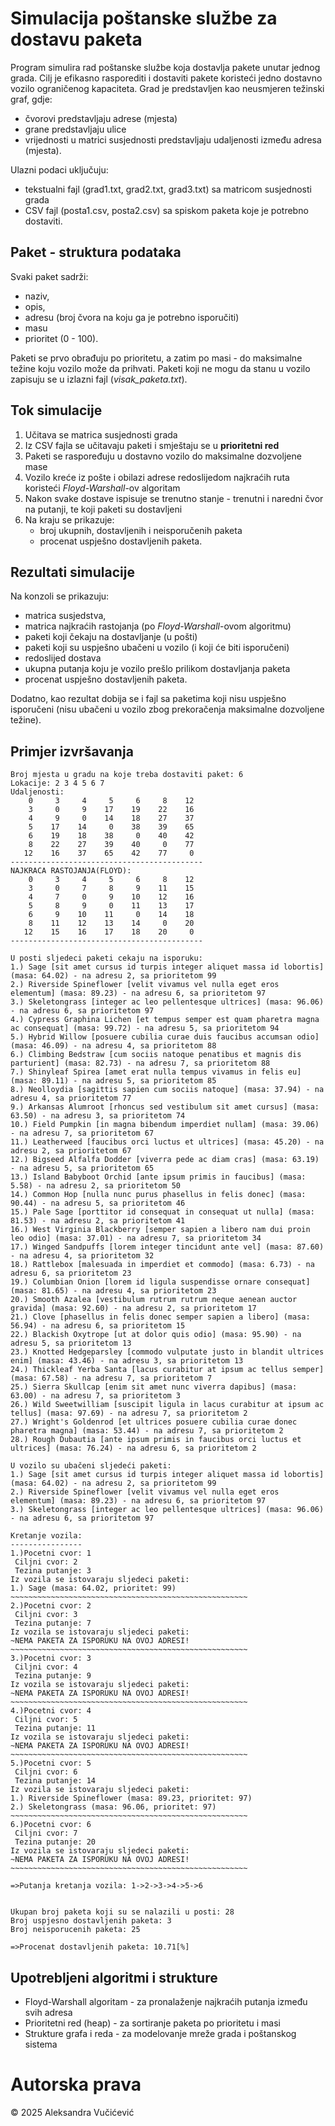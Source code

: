 # Simulacija poštanske službe za dostavu paketa
Program simulira rad poštanske službe koja dostavlja pakete unutar jednog grada. Cilj je efikasno rasporediti i dostaviti pakete koristeći jedno dostavno vozilo ograničenog kapaciteta.
Grad je predstavljen kao neusmjeren težinski graf, gdje:
* čvorovi predstavljaju adrese (mjesta)
* grane predstavljaju ulice
* vrijednosti u matrici susjednosti predstavljaju udaljenosti između adresa (mjesta).

Ulazni podaci uključuju:
* tekstualni fajl (grad1.txt, grad2.txt, grad3.txt) sa matricom susjednosti grada
* CSV fajl (posta1.csv, posta2.csv) sa spiskom paketa koje je potrebno dostaviti.

## Paket - struktura podataka
Svaki paket sadrži:
* naziv,
* opis,
* adresu (broj čvora na koju ga je potrebno isporučiti)
* masu
* prioritet (0 - 100).

Paketi se prvo obrađuju po prioritetu, a zatim po masi - do maksimalne težine koju vozilo može da prihvati.
Paketi koji ne mogu da stanu u vozilo zapisuju se u izlazni fajl (*visak_paketa.txt*).

## Tok simulacije
1. Učitava se matrica susjednosti grada
2. Iz CSV fajla se učitavaju paketi i smještaju se u **prioritetni red**
3. Paketi se raspoređuju u dostavno vozilo do maksimalne dozvoljene mase
4. Vozilo kreće iz pošte i obilazi adrese redoslijedom najkraćih ruta koristeći _Floyd-Warshall_-ov algoritam
5. Nakon svake dostave ispisuje se trenutno stanje - trenutni i naredni čvor na putanji, te koji paketi su dostavljeni
6. Na kraju se prikazuje:
   * broj ukupnih, dostavljenih i neisporučenih paketa
   * procenat uspješno dostavljenih paketa.

## Rezultati simulacije
Na konzoli se prikazuju:
* matrica susjedstva,
* matrica najkraćih rastojanja (po _Floyd-Warshall_-ovom algoritmu)
* paketi koji čekaju na dostavljanje (u pošti)
* paketi koji su uspješno ubačeni u vozilo (i koji će biti isporučeni)
* redoslijed dostava
* ukupna putanja koju je vozilo prešlo prilikom dostavljanja paketa
* procenat uspješno dostavljenih paketa.

Dodatno, kao rezultat dobija se i fajl sa paketima koji nisu uspješno isporučeni (nisu ubačeni u vozilo zbog prekoračenja maksimalne dozvoljene težine).

## Primjer izvršavanja

```
Broj mjesta u gradu na koje treba dostaviti paket: 6
Lokacije: 2 3 4 5 6 7 
Udaljenosti:
    0     3     4     5     6     8    12 
    3     0     9    17    19    22    16 
    4     9     0    14    18    27    37 
    5    17    14     0    38    39    65 
    6    19    18    38     0    40    42 
    8    22    27    39    40     0    77 
   12    16    37    65    42    77     0 
-------------------------------------------
NAJKRACA RASTOJANJA(FLOYD):
    0     3     4     5     6     8    12 
    3     0     7     8     9    11    15 
    4     7     0     9    10    12    16 
    5     8     9     0    11    13    17 
    6     9    10    11     0    14    18 
    8    11    12    13    14     0    20 
   12    15    16    17    18    20     0 
-------------------------------------------

U posti sljedeci paketi cekaju na isporuku:
1.) Sage [sit amet cursus id turpis integer aliquet massa id lobortis] (masa: 64.02) - na adresu 2, sa prioritetom 99
2.) Riverside Spineflower [velit vivamus vel nulla eget eros elementum] (masa: 89.23) - na adresu 6, sa prioritetom 97
3.) Skeletongrass [integer ac leo pellentesque ultrices] (masa: 96.06) - na adresu 6, sa prioritetom 97
4.) Cypress Graphina Lichen [et tempus semper est quam pharetra magna ac consequat] (masa: 99.72) - na adresu 5, sa prioritetom 94
5.) Hybrid Willow [posuere cubilia curae duis faucibus accumsan odio] (masa: 46.09) - na adresu 4, sa prioritetom 88
6.) Climbing Bedstraw [cum sociis natoque penatibus et magnis dis parturient] (masa: 82.73) - na adresu 7, sa prioritetom 88
7.) Shinyleaf Spirea [amet erat nulla tempus vivamus in felis eu] (masa: 89.11) - na adresu 5, sa prioritetom 85
8.) Neolloydia [sagittis sapien cum sociis natoque] (masa: 37.94) - na adresu 4, sa prioritetom 77
9.) Arkansas Alumroot [rhoncus sed vestibulum sit amet cursus] (masa: 63.50) - na adresu 3, sa prioritetom 74
10.) Field Pumpkin [in magna bibendum imperdiet nullam] (masa: 39.06) - na adresu 7, sa prioritetom 67
11.) Leatherweed [faucibus orci luctus et ultrices] (masa: 45.20) - na adresu 2, sa prioritetom 67
12.) Bigseed Alfalfa Dodder [viverra pede ac diam cras] (masa: 63.19) - na adresu 5, sa prioritetom 65
13.) Island Babyboot Orchid [ante ipsum primis in faucibus] (masa: 5.58) - na adresu 2, sa prioritetom 50
14.) Common Hop [nulla nunc purus phasellus in felis donec] (masa: 90.44) - na adresu 5, sa prioritetom 46
15.) Pale Sage [porttitor id consequat in consequat ut nulla] (masa: 81.53) - na adresu 2, sa prioritetom 41
16.) West Virginia Blackberry [semper sapien a libero nam dui proin leo odio] (masa: 37.01) - na adresu 7, sa prioritetom 34
17.) Winged Sandpuffs [lorem integer tincidunt ante vel] (masa: 87.60) - na adresu 4, sa prioritetom 32
18.) Rattlebox [malesuada in imperdiet et commodo] (masa: 6.73) - na adresu 6, sa prioritetom 23
19.) Columbian Onion [lorem id ligula suspendisse ornare consequat] (masa: 81.65) - na adresu 4, sa prioritetom 23
20.) Smooth Azalea [vestibulum rutrum rutrum neque aenean auctor gravida] (masa: 92.60) - na adresu 2, sa prioritetom 17
21.) Clove [phasellus in felis donec semper sapien a libero] (masa: 56.94) - na adresu 6, sa prioritetom 15
22.) Blackish Oxytrope [ut at dolor quis odio] (masa: 95.90) - na adresu 5, sa prioritetom 13
23.) Knotted Hedgeparsley [commodo vulputate justo in blandit ultrices enim] (masa: 43.46) - na adresu 3, sa prioritetom 13
24.) Thickleaf Yerba Santa [lacus curabitur at ipsum ac tellus semper] (masa: 67.58) - na adresu 7, sa prioritetom 7
25.) Sierra Skullcap [enim sit amet nunc viverra dapibus] (masa: 63.00) - na adresu 7, sa prioritetom 3
26.) Wild Sweetwilliam [suscipit ligula in lacus curabitur at ipsum ac tellus] (masa: 97.69) - na adresu 7, sa prioritetom 2
27.) Wright's Goldenrod [et ultrices posuere cubilia curae donec pharetra magna] (masa: 53.44) - na adresu 7, sa prioritetom 2
28.) Rough Dubautia [ante ipsum primis in faucibus orci luctus et ultrices] (masa: 76.24) - na adresu 6, sa prioritetom 2

U vozilo su ubačeni sljedeći paketi:
1.) Sage [sit amet cursus id turpis integer aliquet massa id lobortis] (masa: 64.02) - na adresu 2, sa prioritetom 99
2.) Riverside Spineflower [velit vivamus vel nulla eget eros elementum] (masa: 89.23) - na adresu 6, sa prioritetom 97
3.) Skeletongrass [integer ac leo pellentesque ultrices] (masa: 96.06) - na adresu 6, sa prioritetom 97

Kretanje vozila:
----------------
1.)Pocetni cvor: 1
 Ciljni cvor: 2
 Tezina putanje: 3
Iz vozila se istovaraju sljedeci paketi:
1.) Sage (masa: 64.02, prioritet: 99)
~~~~~~~~~~~~~~~~~~~~~~~~~~~~~~~~~~~~~~~~~~~~~~~~~~~~~
2.)Pocetni cvor: 2
 Ciljni cvor: 3
 Tezina putanje: 7
Iz vozila se istovaraju sljedeci paketi:
~NEMA PAKETA ZA ISPORUKU NA OVOJ ADRESI!
~~~~~~~~~~~~~~~~~~~~~~~~~~~~~~~~~~~~~~~~~~~~~~~~~~~~~
3.)Pocetni cvor: 3
 Ciljni cvor: 4
 Tezina putanje: 9
Iz vozila se istovaraju sljedeci paketi:
~NEMA PAKETA ZA ISPORUKU NA OVOJ ADRESI!
~~~~~~~~~~~~~~~~~~~~~~~~~~~~~~~~~~~~~~~~~~~~~~~~~~~~~
4.)Pocetni cvor: 4
 Ciljni cvor: 5
 Tezina putanje: 11
Iz vozila se istovaraju sljedeci paketi:
~NEMA PAKETA ZA ISPORUKU NA OVOJ ADRESI!
~~~~~~~~~~~~~~~~~~~~~~~~~~~~~~~~~~~~~~~~~~~~~~~~~~~~~
5.)Pocetni cvor: 5
 Ciljni cvor: 6
 Tezina putanje: 14
Iz vozila se istovaraju sljedeci paketi:
1.) Riverside Spineflower (masa: 89.23, prioritet: 97)
2.) Skeletongrass (masa: 96.06, prioritet: 97)
~~~~~~~~~~~~~~~~~~~~~~~~~~~~~~~~~~~~~~~~~~~~~~~~~~~~~
6.)Pocetni cvor: 6
 Ciljni cvor: 7
 Tezina putanje: 20
Iz vozila se istovaraju sljedeci paketi:
~NEMA PAKETA ZA ISPORUKU NA OVOJ ADRESI!
~~~~~~~~~~~~~~~~~~~~~~~~~~~~~~~~~~~~~~~~~~~~~~~~~~~~~

=>Putanja kretanja vozila: 1->2->3->4->5->6


Ukupan broj paketa koji su se nalazili u posti: 28
Broj uspjesno dostavljenih paketa: 3
Broj neisporucenih paketa: 25

=>Procenat dostavljenih paketa: 10.71[%]
```

## Upotrebljeni algoritmi i strukture
* Floyd-Warshall algoritam - za pronalaženje najkraćih putanja između svih adresa
* Prioritetni red (heap) - za sortiranje paketa po prioritetu i masi
* Strukture grafa i reda - za modelovanje mreže grada i poštanskog sistema

# Autorska prava 
© 2025 Aleksandra Vučićević
